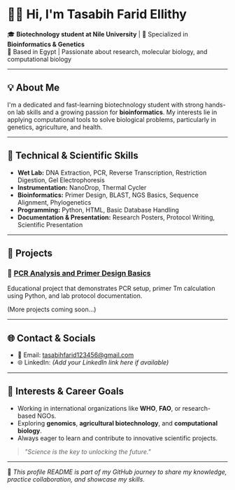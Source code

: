 
# 👩‍🔬 Hi, I'm Tasabih Farid Ellithy

🎓 **Biotechnology student at Nile University** | 🔬 Specialized in **Bioinformatics & Genetics**  
📍 Based in Egypt | Passionate about research, molecular biology, and computational biology

---

## 💡 About Me

I'm a dedicated and fast-learning biotechnology student with strong hands-on lab skills and a growing passion for **bioinformatics**. My interests lie in applying computational tools to solve biological problems, particularly in genetics, agriculture, and health.

---

## 🔬 Technical & Scientific Skills

- **Wet Lab:** DNA Extraction, PCR, Reverse Transcription, Restriction Digestion, Gel Electrophoresis
- **Instrumentation:** NanoDrop, Thermal Cycler
- **Bioinformatics:** Primer Design, BLAST, NGS Basics, Sequence Alignment, Phylogenetics
- **Programming:** Python, HTML, Basic Database Handling
- **Documentation & Presentation:** Research Posters, Protocol Writing, Scientific Presentation

---

## 🚀 Projects

### 📁 [PCR Analysis and Primer Design Basics](#)
Educational project that demonstrates PCR setup, primer Tm calculation using Python, and lab protocol documentation.

(More projects coming soon...)

---

## 🌐 Contact & Socials

- 📧 Email: tasabihfarid123456@gmail.com  
- 🌐 LinkedIn: *(Add your LinkedIn link here if available)*

---

## 🎯 Interests & Career Goals

- Working in international organizations like **WHO**, **FAO**, or research-based NGOs.
- Exploring **genomics**, **agricultural biotechnology**, and **computational biology**.
- Always eager to learn and contribute to innovative scientific projects.

> *"Science is the key to unlocking the future."*

---

📌 *This profile README is part of my GitHub journey to share my knowledge, practice collaboration, and showcase my skills.*
